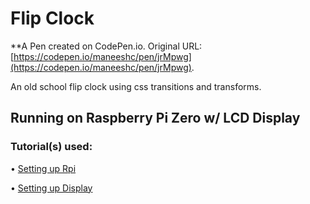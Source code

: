 # Flip Clock

**A Pen created on CodePen.io. Original URL: [https://codepen.io/maneeshc/pen/jrMpwg](https://codepen.io/maneeshc/pen/jrMpwg).

An old school flip clock using css transitions and transforms.

## Running on Raspberry Pi Zero w/ LCD Display

### Tutorial(s) used: 

• [Setting up Rpi](https://tellini.info/2018/08/create-a-smart-clock-with-a-raspberry-pi/)

• [Setting up Display](http://www.lcdwiki.com/3.5inch_RPi_Display)
